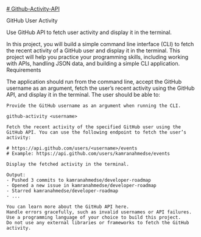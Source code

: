 [# Github-Activity-API](https://roadmap.sh/projects/github-user-activity)


GitHub User Activity

Use GitHub API to fetch user activity and display it in the terminal.

In this project, you will build a simple command line interface (CLI) to fetch the recent activity of a GitHub user and display it in the terminal. This project will help you practice your programming skills, including working with APIs, handling JSON data, and building a simple CLI application.
Requirements

The application should run from the command line, accept the GitHub username as an argument, fetch the user’s recent activity using the GitHub API, and display it in the terminal. The user should be able to:

    Provide the GitHub username as an argument when running the CLI.

    github-activity <username>

    Fetch the recent activity of the specified GitHub user using the GitHub API. You can use the following endpoint to fetch the user’s activity:

    # https://api.github.com/users/<username>/events
    # Example: https://api.github.com/users/kamranahmedse/events

    Display the fetched activity in the terminal.

    Output:
    - Pushed 3 commits to kamranahmedse/developer-roadmap
    - Opened a new issue in kamranahmedse/developer-roadmap
    - Starred kamranahmedse/developer-roadmap
    - ...

    You can learn more about the GitHub API here.
    Handle errors gracefully, such as invalid usernames or API failures.
    Use a programming language of your choice to build this project.
    Do not use any external libraries or frameworks to fetch the GitHub activity.

